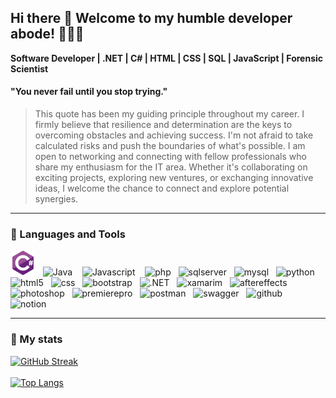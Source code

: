 ## Hi there 👋 Welcome to my humble developer abode! 🤭💮💮

**Software Developer | .NET | C# | HTML | CSS | SQL | JavaScript | Forensic Scientist**
<h4>"You never fail until you stop trying."</h4>
<blockquote>This quote has been my guiding principle throughout my career. I firmly believe that resilience and determination are the keys to overcoming obstacles and achieving success. I'm not afraid to take calculated risks and push the boundaries of what's possible.
I am open to networking and connecting with fellow professionals who share my enthusiasm for the IT area. Whether it's collaborating on exciting projects, exploring new ventures, or exchanging innovative ideas, I welcome the chance to connect and explore potential synergies.</blockquote>

--- 

### 🧰 Languages and Tools

<div>
      <img src="https://github.com/devicons/devicon/blob/master/icons/csharp/csharp-original.svg" title="C#" alt="C#" width="40" height="40" />&nbsp;&nbsp;
      <img src="https://cdn.jsdelivr.net/gh/devicons/devicon@latest/icons/java/java-original-wordmark.svg" title="Java" alt="Java" width="40" height="40" /> &nbsp;&nbsp;
      <img src="https://cdn.jsdelivr.net/gh/devicons/devicon@latest/icons/javascript/javascript-original.svg" title="Javascript" alt="Javascript" width="40" height="40" /> &nbsp;&nbsp;
      <img src="https://cdn.jsdelivr.net/gh/devicons/devicon@latest/icons/php/php-original.svg" title="php" alt="php" width="40" height="40" />&nbsp;&nbsp;
      <img src="https://cdn.jsdelivr.net/gh/devicons/devicon@latest/icons/microsoftsqlserver/microsoftsqlserver-original-wordmark.svg" title="sqlserver" alt="sqlserver" width="40" height="40" />&nbsp;&nbsp;
      <img src="https://cdn.jsdelivr.net/gh/devicons/devicon@latest/icons/mysql/mysql-original-wordmark.svg" title="mysql" alt="mysql" width="40" height="40" />&nbsp;&nbsp;
      <img src="https://cdn.jsdelivr.net/gh/devicons/devicon@latest/icons/python/python-original-wordmark.svg" title="python" alt="python" width="40" height="40" />&nbsp;&nbsp;
      <img src="https://cdn.jsdelivr.net/gh/devicons/devicon@latest/icons/html5/html5-original-wordmark.svg" title="html5" alt="html5" width="40" height="40" />&nbsp;&nbsp;
      <img src="https://cdn.jsdelivr.net/gh/devicons/devicon@latest/icons/css3/css3-original-wordmark.svg" title="css" alt="css" width="40" height="40" />&nbsp;&nbsp;
      <img src="https://cdn.jsdelivr.net/gh/devicons/devicon@latest/icons/bootstrap/bootstrap-original-wordmark.svg" title="bootstrap" alt="bootstrap" width="40" height="40" />&nbsp;&nbsp;
      <img src="https://cdn.jsdelivr.net/gh/devicons/devicon@latest/icons/dot-net/dot-net-original-wordmark.svg" title=".NET" alt=".NET" width="40" height="40" />&nbsp;&nbsp;
      <img src="https://cdn.jsdelivr.net/gh/devicons/devicon@latest/icons/xamarin/xamarin-original.svg" title="xamarim" alt="xamarim" width="40" height="40" />&nbsp;&nbsp;
      <img src="https://cdn.jsdelivr.net/gh/devicons/devicon@latest/icons/aftereffects/aftereffects-original.svg" title="aftereffects" alt="aftereffects" width="40" height="40" />&nbsp;&nbsp;
      <img src="https://cdn.jsdelivr.net/gh/devicons/devicon@latest/icons/photoshop/photoshop-original.svg" title="photoshop" alt="photoshop" width="40" height="40" />&nbsp;&nbsp;
      <img src="https://cdn.jsdelivr.net/gh/devicons/devicon@latest/icons/premierepro/premierepro-original.svg" title="premierepro" alt="premierepro" width="40" height="40" />&nbsp;&nbsp;
      <img src="https://cdn.jsdelivr.net/gh/devicons/devicon@latest/icons/postman/postman-original.svg" title="postman" alt="postman" width="40" height="40" />&nbsp;&nbsp;
      <img src="https://cdn.jsdelivr.net/gh/devicons/devicon@latest/icons/swagger/swagger-original.svg" title="swagger" alt="swagger" width="40" height="40" />&nbsp;&nbsp;
      <img src="https://cdn.jsdelivr.net/gh/devicons/devicon@latest/icons/github/github-original.svg" title="github" alt="github" width="40" height="40" />&nbsp;&nbsp;
      <img src="https://cdn.jsdelivr.net/gh/devicons/devicon@latest/icons/notion/notion-plain.svg"  title="notion" alt="notion" width="40" height="40" />&nbsp;&nbsp;
     
</div>

--- 

### 🥇 My stats
[![GitHub Streak](https://streak-stats.demolab.com?user=harsaphius&theme=vue-dark&border_radius=30&date_format=M%20j%5B%2C%20Y%5D)](https://git.io/streak-stats) <br /><br />
[![Top Langs](https://github-readme-stats.vercel.app/api/top-langs/?username=harsaphius&size_weight=0.5&count_weight=0.5&theme=vue-dark&border_radius=30&layout=compact)](https://github.com/anuraghazra/github-readme-stats)



<!--
**harsaphius/harsaphius** is a ✨ _special_ ✨ repository because its `README.md` (this file) appears on your GitHub profile.

Here are some ideas to get you started:

- 🔭 I’m currently working on ...
- 🌱 I’m currently learning ...
- 👯 I’m looking to collaborate on ...
- 🤔 I’m looking for help with ...
- 💬 Ask me about ...
- 📫 How to reach me: ...
- 😄 Pronouns: ...
- ⚡ Fun fact: ...
-->
